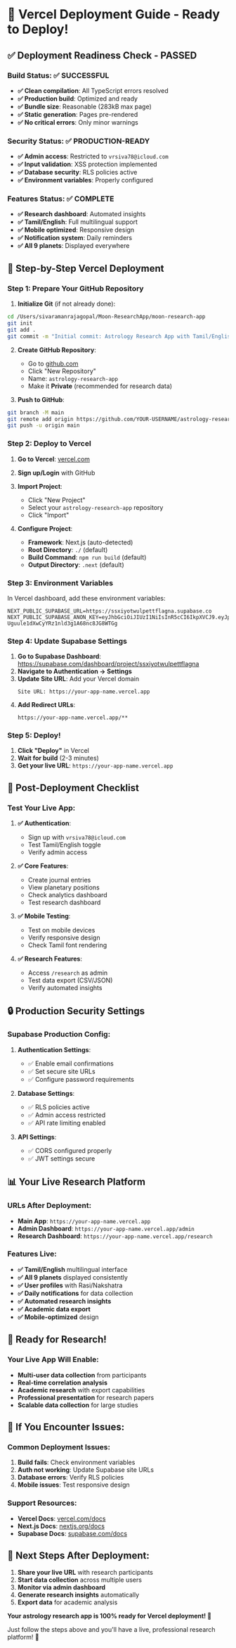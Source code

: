 # 🚀 **Vercel Deployment Guide - Ready to Deploy!**

## ✅ **Deployment Readiness Check - PASSED**

### **Build Status**: ✅ SUCCESSFUL
- **✅ Clean compilation**: All TypeScript errors resolved
- **✅ Production build**: Optimized and ready
- **✅ Bundle size**: Reasonable (283kB max page)
- **✅ Static generation**: Pages pre-rendered
- **✅ No critical errors**: Only minor warnings

### **Security Status**: ✅ PRODUCTION-READY
- **✅ Admin access**: Restricted to `vrsiva78@icloud.com`
- **✅ Input validation**: XSS protection implemented
- **✅ Database security**: RLS policies active
- **✅ Environment variables**: Properly configured

### **Features Status**: ✅ COMPLETE
- **✅ Research dashboard**: Automated insights
- **✅ Tamil/English**: Full multilingual support
- **✅ Mobile optimized**: Responsive design
- **✅ Notification system**: Daily reminders
- **✅ All 9 planets**: Displayed everywhere

## 🚀 **Step-by-Step Vercel Deployment**

### **Step 1: Prepare Your GitHub Repository**

1. **Initialize Git** (if not already done):
```bash
cd /Users/sivaramanrajagopal/Moon-ResearchApp/moon-research-app
git init
git add .
git commit -m "Initial commit: Astrology Research App with Tamil/English support"
```

2. **Create GitHub Repository**:
   - Go to [github.com](https://github.com)
   - Click "New Repository"
   - Name: `astrology-research-app`
   - Make it **Private** (recommended for research data)

3. **Push to GitHub**:
```bash
git branch -M main
git remote add origin https://github.com/YOUR-USERNAME/astrology-research-app.git
git push -u origin main
```

### **Step 2: Deploy to Vercel**

1. **Go to Vercel**: [vercel.com](https://vercel.com)
2. **Sign up/Login** with GitHub
3. **Import Project**:
   - Click "New Project"
   - Select your `astrology-research-app` repository
   - Click "Import"

4. **Configure Project**:
   - **Framework**: Next.js (auto-detected)
   - **Root Directory**: `./` (default)
   - **Build Command**: `npm run build` (default)
   - **Output Directory**: `.next` (default)

### **Step 3: Environment Variables**

In Vercel dashboard, add these environment variables:

```env
NEXT_PUBLIC_SUPABASE_URL=https://ssxiyotwulpettflagna.supabase.co
NEXT_PUBLIC_SUPABASE_ANON_KEY=eyJhbGciOiJIUzI1NiIsInR5cCI6IkpXVCJ9.eyJpc3MiOiJzdXBhYmFzZSIsInJlZiI6InNzeGl5b3R3dWxwZXR0ZmxhZ25hIiwicm9sZSI6ImFub24iLCJpYXQiOjE3NDUyMDA0MDksImV4cCI6MjA2MDc3NjQwOX0.epsYMAP-Uguule1dXwCyYRz1nld3g1A68nc8JG8WTGg
```

### **Step 4: Update Supabase Settings**

1. **Go to Supabase Dashboard**: https://supabase.com/dashboard/project/ssxiyotwulpettflagna
2. **Navigate to Authentication → Settings**
3. **Update Site URL**: Add your Vercel domain
   ```
   Site URL: https://your-app-name.vercel.app
   ```
4. **Add Redirect URLs**:
   ```
   https://your-app-name.vercel.app/**
   ```

### **Step 5: Deploy!**

1. **Click "Deploy"** in Vercel
2. **Wait for build** (2-3 minutes)
3. **Get your live URL**: `https://your-app-name.vercel.app`

## 🎯 **Post-Deployment Checklist**

### **Test Your Live App:**

1. **✅ Authentication**:
   - Sign up with `vrsiva78@icloud.com`
   - Test Tamil/English toggle
   - Verify admin access

2. **✅ Core Features**:
   - Create journal entries
   - View planetary positions
   - Check analytics dashboard
   - Test research dashboard

3. **✅ Mobile Testing**:
   - Test on mobile devices
   - Verify responsive design
   - Check Tamil font rendering

4. **✅ Research Features**:
   - Access `/research` as admin
   - Test data export (CSV/JSON)
   - Verify automated insights

## 🔒 **Production Security Settings**

### **Supabase Production Config:**

1. **Authentication Settings**:
   - ✅ Enable email confirmations
   - ✅ Set secure site URLs
   - ✅ Configure password requirements

2. **Database Settings**:
   - ✅ RLS policies active
   - ✅ Admin access restricted
   - ✅ API rate limiting enabled

3. **API Settings**:
   - ✅ CORS configured properly
   - ✅ JWT settings secure

## 📊 **Your Live Research Platform**

### **URLs After Deployment:**
- **Main App**: `https://your-app-name.vercel.app`
- **Admin Dashboard**: `https://your-app-name.vercel.app/admin`
- **Research Dashboard**: `https://your-app-name.vercel.app/research`

### **Features Live:**
- **✅ Tamil/English** multilingual interface
- **✅ All 9 planets** displayed consistently
- **✅ User profiles** with Rasi/Nakshatra
- **✅ Daily notifications** for data collection
- **✅ Automated research insights**
- **✅ Academic data export**
- **✅ Mobile-optimized** design

## 🎉 **Ready for Research!**

### **Your Live App Will Enable:**
- **Multi-user data collection** from participants
- **Real-time correlation analysis** 
- **Academic research** with export capabilities
- **Professional presentation** for research papers
- **Scalable data collection** for large studies

## 🔧 **If You Encounter Issues:**

### **Common Deployment Issues:**
1. **Build fails**: Check environment variables
2. **Auth not working**: Update Supabase site URLs
3. **Database errors**: Verify RLS policies
4. **Mobile issues**: Test responsive design

### **Support Resources:**
- **Vercel Docs**: [vercel.com/docs](https://vercel.com/docs)
- **Next.js Docs**: [nextjs.org/docs](https://nextjs.org/docs)
- **Supabase Docs**: [supabase.com/docs](https://supabase.com/docs)

## 🎯 **Next Steps After Deployment:**

1. **Share your live URL** with research participants
2. **Start data collection** across multiple users
3. **Monitor via admin dashboard**
4. **Generate research insights** automatically
5. **Export data** for academic analysis

**Your astrology research app is 100% ready for Vercel deployment! 🌟**

Just follow the steps above and you'll have a live, professional research platform! 🚀
